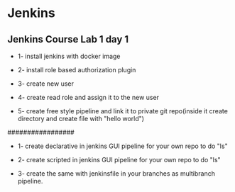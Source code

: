 # Jenkins

## Jenkins Course Lab 1 day 1

- 1- install jenkins with docker image

- 2- install role based authorization plugin

- 3- create new user

- 4- create read role and assign it to the new user

- 5- create free style pipeline and link it to private git repo(inside it create directory and create file with "hello world")

#################
- 1- create declarative in jenkins GUI pipeline for your own repo to do "ls"

- 2- create scripted in jenkins GUI pipeline for your own repo to do "ls"

- 3- create the same with jenkinsfile in your branches as multibranch pipeline. 
